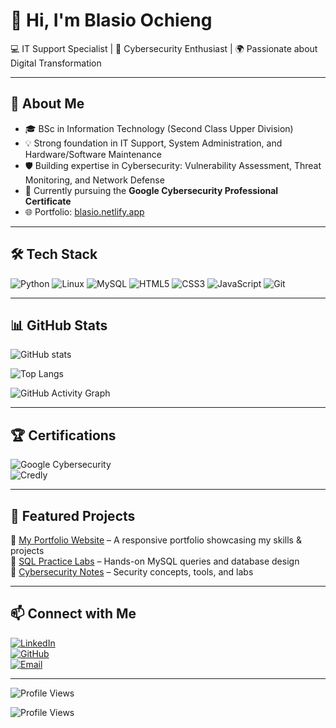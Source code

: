 # 👋 Hi, I'm Blasio Ochieng  

💻 IT Support Specialist | 🔐 Cybersecurity Enthusiast | 🌍 Passionate about Digital Transformation  

---

## 🚀 About Me  
- 🎓 BSc in Information Technology (Second Class Upper Division)  
- 💡 Strong foundation in IT Support, System Administration, and Hardware/Software Maintenance  
- 🛡️ Building expertise in Cybersecurity: Vulnerability Assessment, Threat Monitoring, and Network Defense  
- 🌱 Currently pursuing the **Google Cybersecurity Professional Certificate**  
- 🌐 Portfolio: [blasio.netlify.app](https://blasio.netlify.app)  

---

## 🛠️ Tech Stack  
![Python](https://img.shields.io/badge/Python-3776AB?style=for-the-badge&logo=python&logoColor=white)
![Linux](https://img.shields.io/badge/Linux-FCC624?style=for-the-badge&logo=linux&logoColor=black)
![MySQL](https://img.shields.io/badge/MySQL-005C84?style=for-the-badge&logo=mysql&logoColor=white)
![HTML5](https://img.shields.io/badge/HTML5-E34F26?style=for-the-badge&logo=html5&logoColor=white)
![CSS3](https://img.shields.io/badge/CSS3-1572B6?style=for-the-badge&logo=css3&logoColor=white)
![JavaScript](https://img.shields.io/badge/JavaScript-F7DF1E?style=for-the-badge&logo=javascript&logoColor=black)
![Git](https://img.shields.io/badge/Git-F05032?style=for-the-badge&logo=git&logoColor=white)

---

## 📊 GitHub Stats  
![GitHub stats](https://github-readme-stats.vercel.app/api?username=Bblasio&show_icons=true&theme=radical)  

![Top Langs](https://github-readme-stats.vercel.app/api/top-langs/?username=Bblasio&layout=compact&theme=radical)  

![GitHub Activity Graph](https://github-readme-activity-graph.vercel.app/graph?username=Bblasio&theme=github)  

---

## 🏆 Certifications  
![Google Cybersecurity](https://img.shields.io/badge/Google-Cybersecurity-blue?style=for-the-badge&logo=google)  
![Credly](https://img.shields.io/badge/Credly-Badges-orange?style=for-the-badge&logo=credly)  

---

## 📌 Featured Projects  
🔹 [My Portfolio Website](https://blasio.netlify.app) – A responsive portfolio showcasing my skills & projects  
🔹 [SQL Practice Labs](https://github.com/Bblasio/SQL-Labs) – Hands-on MySQL queries and database design  
🔹 [Cybersecurity Notes](https://github.com/Bblasio/Cybersecurity-Notes) – Security concepts, tools, and labs  

---

## 📫 Connect with Me  
[![LinkedIn](https://img.shields.io/badge/LinkedIn-Connect-blue?logo=linkedin&style=for-the-badge)](https://www.linkedin.com/in/blasioodhiambo)  
[![GitHub](https://img.shields.io/badge/GitHub-Follow-black?logo=github&style=for-the-badge)](https://github.com/Bblasio)  
[![Email](https://img.shields.io/badge/Email-Contact-red?style=for-the-badge&logo=gmail)](mailto:ochiengblasio@gmail.com)  

---

![Profile Views](https://komarev.com/ghpvc/?username=Bblasio&color=blue)


![Profile Views](https://komarev.com/ghpvc/?username=Bblasio&color=blue)

